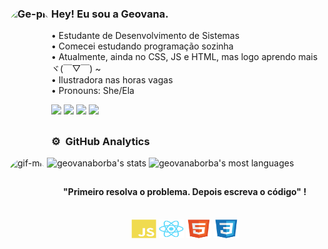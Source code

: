 ### Hey! Eu sou a Geovana. <img align="left" alt="Ge-pic" height="210" style="border-radius:50px;" src="https://i.imgur.com/bOrhKXJ.png">

• Estudante de Desenvolvimento de Sistemas 
<br>
• Comecei estudando programação sozinha
<br>
• Atualmente, ainda no CSS, JS e HTML, mas logo aprendo mais ヾ(￣▽￣) ~
<br>
• Ilustradora nas horas vagas
<br>
• Pronouns: She/Ela

<div> 
  <a href="https://instagram.com/astarte.drawings" target="_blank"><img src="https://img.shields.io/badge/-Instagram-%23E4405F?style=for-the-badge&logo=instagram&logoColor=white" target="_blank"></a>
  <a href="https://www.linkedin.com/in/geovanaborba/" target="_blank"><img src="https://img.shields.io/badge/-LinkedIn-%230077B5?style=for-the-badge&logo=linkedin&logoColor=white" target="_blank"></a> 
  <a href="https://open.spotify.com/user/xgihx_?si=9792d23f028648d1" target="_blank"><img src="https://img.shields.io/badge/Spotify-1ED760?&style=for-the-badge&logo=spotify&logoColor=white" target="_blank"></a>
  <a href="https://steamcommunity.com/id/astarte19/" target="_blank"><img src="https://img.shields.io/badge/Steam-000000?style=for-the-badge&logo=steam&logoColor=white" target="_blank"></a>
</div>

  ##
    
### ⚙️ &nbsp;GitHub Analytics
<img align="left" alt="gif-mio" height="350" style="border-radius:50px;" src="https://i.pinimg.com/originals/75/8f/1c/758f1cd8cede9c3e4711306fc030f4ce.gif">

<p align="left">
<img width="530em" src="https://github-readme-stats.vercel.app/api?username=geovanaborba&show_icons=true&theme=dracula" alt="geovanaborba's stats"/>
<img width="530em" src="https://github-readme-stats.vercel.app/api/top-langs/?username=geovanaborba&layout=compact&theme=dracula" alt="geovanaborba's most languages"/>
</p>
 
  
  
  ##
 <div align="center">  
  
#### "Primeiro resolva o problema. Depois escreva o código" !
  
<div style="display: inline_block">
  <br>
  <img align="center" alt="Ge-Js" height="30" width="40" src="https://raw.githubusercontent.com/devicons/devicon/master/icons/javascript/javascript-plain.svg">
  <img align="center" alt="Ge-React" height="30" width="40" src="https://raw.githubusercontent.com/devicons/devicon/master/icons/react/react-original.svg">
  <img align="center" alt="Ge-HTML" height="30" width="40" src="https://raw.githubusercontent.com/devicons/devicon/master/icons/html5/html5-original.svg">
  <img align="center" alt="Ge-CSS" height="30" width="40" src="https://raw.githubusercontent.com/devicons/devicon/master/icons/css3/css3-original.svg">
</div>
  
  <br>
